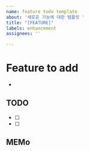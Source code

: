 ```yaml
---
name: feature todo template
about: '새로운 기능에 대한 템플릿 '
title: "[FEATURE]"
labels: enhancement
assignees: ''

---
```


# Feature to add
- 

## TODO 
- [ ]
- [ ] 

## MEMo
